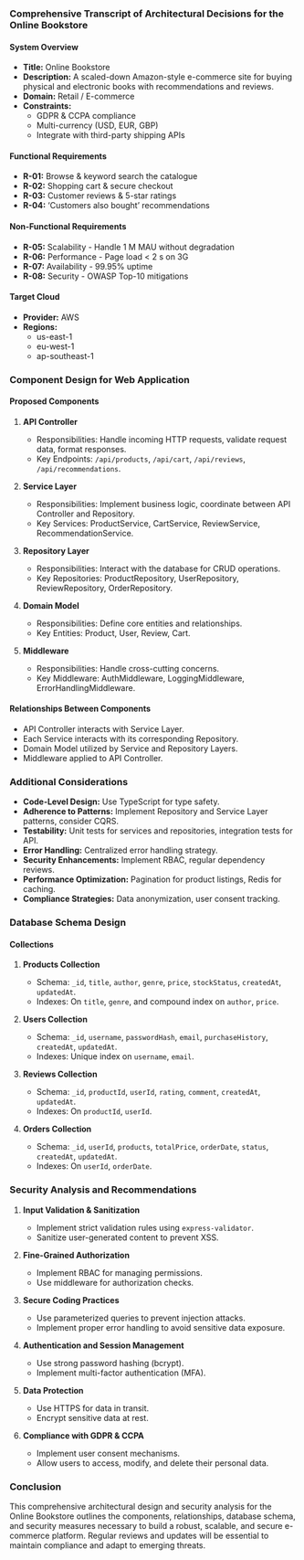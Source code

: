 ### Comprehensive Transcript of Architectural Decisions for the Online Bookstore

#### System Overview
- **Title:** Online Bookstore
- **Description:** A scaled-down Amazon-style e-commerce site for buying physical and electronic books with recommendations and reviews.
- **Domain:** Retail / E-commerce
- **Constraints:**
  - GDPR & CCPA compliance
  - Multi-currency (USD, EUR, GBP)
  - Integrate with third-party shipping APIs

#### Functional Requirements
- **R-01:** Browse & keyword search the catalogue
- **R-02:** Shopping cart & secure checkout
- **R-03:** Customer reviews & 5-star ratings
- **R-04:** ‘Customers also bought’ recommendations

#### Non-Functional Requirements
- **R-05:** Scalability - Handle 1 M MAU without degradation
- **R-06:** Performance - Page load < 2 s on 3G
- **R-07:** Availability - 99.95% uptime
- **R-08:** Security - OWASP Top-10 mitigations

#### Target Cloud
- **Provider:** AWS
- **Regions:**
  - us-east-1
  - eu-west-1
  - ap-southeast-1

### Component Design for Web Application

#### Proposed Components
1. **API Controller**
   - Responsibilities: Handle incoming HTTP requests, validate request data, format responses.
   - Key Endpoints: `/api/products`, `/api/cart`, `/api/reviews`, `/api/recommendations`.

2. **Service Layer**
   - Responsibilities: Implement business logic, coordinate between API Controller and Repository.
   - Key Services: ProductService, CartService, ReviewService, RecommendationService.

3. **Repository Layer**
   - Responsibilities: Interact with the database for CRUD operations.
   - Key Repositories: ProductRepository, UserRepository, ReviewRepository, OrderRepository.

4. **Domain Model**
   - Responsibilities: Define core entities and relationships.
   - Key Entities: Product, User, Review, Cart.

5. **Middleware**
   - Responsibilities: Handle cross-cutting concerns.
   - Key Middleware: AuthMiddleware, LoggingMiddleware, ErrorHandlingMiddleware.

#### Relationships Between Components
- API Controller interacts with Service Layer.
- Each Service interacts with its corresponding Repository.
- Domain Model utilized by Service and Repository Layers.
- Middleware applied to API Controller.

### Additional Considerations
- **Code-Level Design:** Use TypeScript for type safety.
- **Adherence to Patterns:** Implement Repository and Service Layer patterns, consider CQRS.
- **Testability:** Unit tests for services and repositories, integration tests for API.
- **Error Handling:** Centralized error handling strategy.
- **Security Enhancements:** Implement RBAC, regular dependency reviews.
- **Performance Optimization:** Pagination for product listings, Redis for caching.
- **Compliance Strategies:** Data anonymization, user consent tracking.

### Database Schema Design

#### Collections
1. **Products Collection**
   - Schema: `_id`, `title`, `author`, `genre`, `price`, `stockStatus`, `createdAt`, `updatedAt`.
   - Indexes: On `title`, `genre`, and compound index on `author`, `price`.

2. **Users Collection**
   - Schema: `_id`, `username`, `passwordHash`, `email`, `purchaseHistory`, `createdAt`, `updatedAt`.
   - Indexes: Unique index on `username`, `email`.

3. **Reviews Collection**
   - Schema: `_id`, `productId`, `userId`, `rating`, `comment`, `createdAt`, `updatedAt`.
   - Indexes: On `productId`, `userId`.

4. **Orders Collection**
   - Schema: `_id`, `userId`, `products`, `totalPrice`, `orderDate`, `status`, `createdAt`, `updatedAt`.
   - Indexes: On `userId`, `orderDate`.

### Security Analysis and Recommendations

1. **Input Validation & Sanitization**
   - Implement strict validation rules using `express-validator`.
   - Sanitize user-generated content to prevent XSS.

2. **Fine-Grained Authorization**
   - Implement RBAC for managing permissions.
   - Use middleware for authorization checks.

3. **Secure Coding Practices**
   - Use parameterized queries to prevent injection attacks.
   - Implement proper error handling to avoid sensitive data exposure.

4. **Authentication and Session Management**
   - Use strong password hashing (bcrypt).
   - Implement multi-factor authentication (MFA).

5. **Data Protection**
   - Use HTTPS for data in transit.
   - Encrypt sensitive data at rest.

6. **Compliance with GDPR & CCPA**
   - Implement user consent mechanisms.
   - Allow users to access, modify, and delete their personal data.

### Conclusion
This comprehensive architectural design and security analysis for the Online Bookstore outlines the components, relationships, database schema, and security measures necessary to build a robust, scalable, and secure e-commerce platform. Regular reviews and updates will be essential to maintain compliance and adapt to emerging threats.